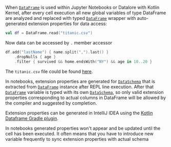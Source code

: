 [//]: # (title: Extension properties API)

<!---IMPORT org.jetbrains.kotlinx.dataframe.samples.api.ApiLevels-->

When [`DataFrame`](DataFrame.md) is used within Jupyter Notebooks or Datalore with Kotlin Kernel, 
after every cell execution all new global variables of type DataFrame are analyzed and replaced 
with typed [`DataFrame`](DataFrame.md) wrapper with auto-generated extension properties for data access:

<!---FUN extensionProperties1-->

```kotlin
val df = DataFrame.read("titanic.csv")
```

<!---END-->

Now data can be accessed by `.` member accessor

<!---FUN extensionProperties2-->

```kotlin
df.add("lastName") { name.split(",").last() }
    .dropNulls { age }
    .filter { survived && home.endsWith("NY") && age in 10..20 }
```

<!---END-->

The `titanic.csv` file could be found [here](https://github.com/Kotlin/dataframe/blob/master/data/titanic.csv).

In notebooks, extension properties are generated for [`DataSchema`](schemas.md) that is extracted from [`DataFrame`](DataFrame.md) 
instance after REPL line execution. 
After that [`DataFrame`](DataFrame.md)  variable is typed with its own [`DataSchema`](schemas.md), so only valid extension properties corresponding to actual columns in DataFrame will be allowed by the compiler and suggested by completion.

Extension properties can be generated in IntelliJ IDEA using the [Kotlin Dataframe Gradle plugin](schemasGradle.md#configuration).

<warning>
In notebooks generated properties won't appear and be updated until the cell has been executed. It often means that you have to introduce new variable frequently to sync extension properties with actual schema
</warning>
